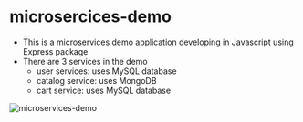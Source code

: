 # microsercices-demo

- This is a microservices demo application developing in Javascript using Express package
- There are 3 services in the demo
  - user services: uses MySQL database
  - catalog service: uses MongoDB
  - cart service: uses MySQL database

![microservices-demo](https://user-images.githubusercontent.com/629509/210256430-73660f35-0641-4090-9831-a93ad5677349.png)
